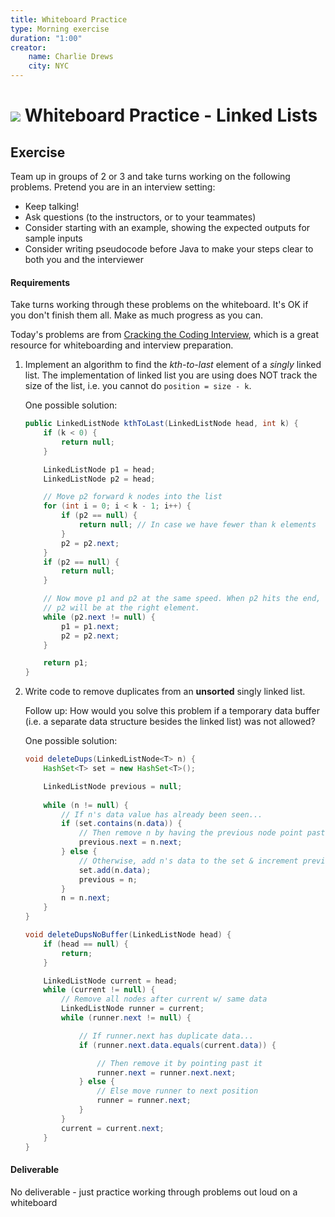 ```yaml
---
title: Whiteboard Practice
type: Morning exercise
duration: "1:00"
creator:
    name: Charlie Drews
    city: NYC
---
```


# ![](https://ga-dash.s3.amazonaws.com/production/assets/logo-9f88ae6c9c3871690e33280fcf557f33.png) Whiteboard Practice - Linked Lists

## Exercise

Team up in groups of 2 or 3 and take turns working on the following problems. Pretend you are in an interview setting:
- Keep talking!
- Ask questions (to the instructors, or to your teammates)
- Consider starting with an example, showing the expected outputs for sample inputs
- Consider writing pseudocode before Java to make your steps clear to both you and the interviewer

#### Requirements

Take turns working through these problems on the whiteboard. It's OK if you don't finish them all. Make as much progress as you can.

Today's problems are from [Cracking the Coding Interview](https://www.amazon.com/Cracking-Coding-Interview-Programming-Questions/dp/098478280X), which is a great resource for whiteboarding and interview preparation.

1. Implement an algorithm to find the _kth-to-last_ element of a _singly_ linked list. The implementation of linked list you are using does NOT track the size of the list, i.e. you cannot do `position = size - k`.

    One possible solution:

    ```java
	public LinkedListNode kthToLast(LinkedListNode head, int k) {
		if (k < 0) {
			return null;
		}

		LinkedListNode p1 = head;
		LinkedListNode p2 = head;

		// Move p2 forward k nodes into the list
		for (int i = 0; i < k - 1; i++) {
			if (p2 == null) {
				return null; // In case we have fewer than k elements
			}
			p2 = p2.next;
		}
		if (p2 == null) {
			return null;
		}

		// Now move p1 and p2 at the same speed. When p2 hits the end,
		// p2 will be at the right element.
		while (p2.next != null) {
			p1 = p1.next;
			p2 = p2.next;
		}

		return p1;
	}
    ```

2. Write code to remove duplicates from an **unsorted** singly linked list.

	Follow up: How would you solve this problem if a temporary data buffer (i.e. a separate data structure besides the linked list) was not allowed?

    One possible solution:

    ```java
	void deleteDups(LinkedListNode<T> n) {
		HashSet<T> set = new HashSet<T>();

		LinkedListNode previous = null;
		
		while (n != null) {
			// If n's data value has already been seen...
			if (set.contains(n.data)) {
				// Then remove n by having the previous node point past it
				previous.next = n.next;
			} else {
				// Otherwise, add n's data to the set & increment previous
				set.add(n.data);
				previous = n;
			}
			n = n.next;
		}
	}

	void deleteDupsNoBuffer(LinkedListNode head) {
		if (head == null) {
			return;
		}

		LinkedListNode current = head;
		while (current != null) {
			// Remove all nodes after current w/ same data
			LinkedListNode runner = current;
			while (runner.next != null) {

				// If runner.next has duplicate data...
				if (runner.next.data.equals(current.data)) {

					// Then remove it by pointing past it
					runner.next = runner.next.next;
				} else {
					// Else move runner to next position
					runner = runner.next;
				}
			}
			current = current.next;
		}
	}
    ```

#### Deliverable

No deliverable - just practice working through problems out loud on a whiteboard
